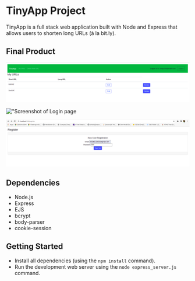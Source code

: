 # TinyApp Project

TinyApp is a full stack web application built with Node and Express that allows users to shorten long URLs (à la bit.ly).

## Final Product

!["Screenshot of URLs page](https://github.com/Nivedha94/tinyapp/blob/master/docs/urls-page.png?raw=true)

!["Screenshot of Login page](#)

!["Screenshot of New user registration page](https://github.com/Nivedha94/tinyapp/blob/master/docs/New_user_registration.png?raw=true)


## Dependencies

- Node.js
- Express
- EJS
- bcrypt
- body-parser
- cookie-session

## Getting Started

- Install all dependencies (using the `npm install` command).
- Run the development web server using the `node express_server.js` command.
